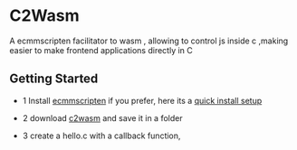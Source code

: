 # C2Wasm
A ecmmscripten facilitator to wasm , allowing to control js inside c ,making easier to 
make  frontend applications directly in  C 

## Getting Started 

- 1 Install [ecmmscripten](https://github.com/emscripten-core/emsdk) 
  if you prefer, here its a [quick install setup](https://github.com/mateusmoutinho/emscripten-easy-install)

- 2 download [c2wasm](https://github.com/OUIsolutions/C2Wasm/releases/download/0.1.0/c2wasm.c) and save it in a folder 
- 3 create a hello.c with a callback function, 
